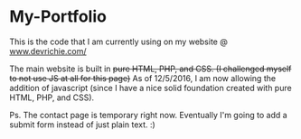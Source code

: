 # My-Portfolio
This is the code that I am currently using on my website @ www.devrichie.com/

The main website is built in ~~pure HTML, PHP, and CSS. (I challenged myself to not use JS at all for this page)~~ As of 12/5/2016, I am now allowing the addition of javascript (since I have a nice solid foundation created with pure HTML, PHP, and CSS).



Ps. The contact page is temporary right now. Eventually I'm going to add a submit form instead of just plain text. :)
